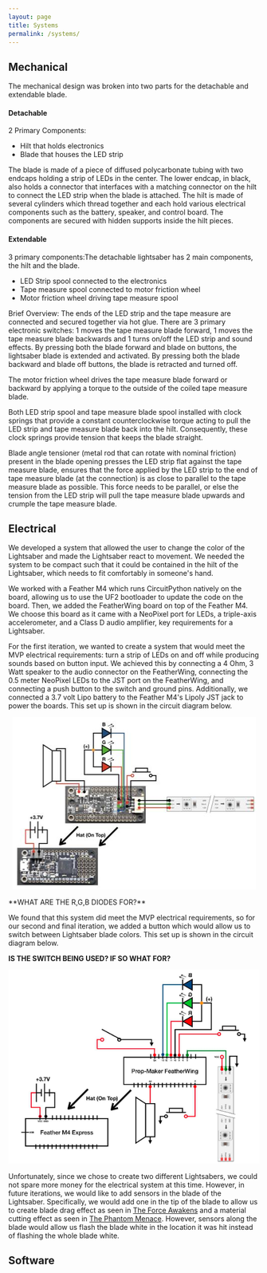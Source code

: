 ```yaml
---
layout: page
title: Systems
permalink: /systems/
---
```


## Mechanical
The mechanical design was broken into two parts for the detachable and extendable blade.

#### Detachable

2 Primary Components:
  - Hilt that holds electronics
  - Blade that houses the LED strip

The blade is made of a piece of diffused polycarbonate tubing with two endcaps holding a strip of LEDs in the center. The lower endcap, in black, also holds a connector that interfaces with a matching connector on the hilt to connect the LED strip when the blade is attached. The hilt is made of several cylinders which thread together and each hold various electrical components such as the battery, speaker, and control board. The components are secured with hidden supports inside the hilt pieces.

#### Extendable

3 primary components:The detachable lightsaber has 2 main components, the hilt and the blade.

  - LED Strip spool connected to the electronics
  - Tape measure spool connected to motor friction wheel
  - Motor friction wheel driving tape measure spool

Brief Overview:
The ends of the LED strip and the tape measure are connected and secured together via hot glue. There are 3 primary electronic switches: 1 moves the tape measure blade forward, 1 moves the tape measure blade backwards and 1 turns on/off the LED strip and sound effects. By pressing both the blade forward and blade on buttons, the lightsaber blade is extended and activated. By pressing both the blade backward and blade off buttons, the blade is retracted and turned off.

The motor friction wheel drives the tape measure blade forward or backward by applying a torque to the outside of the coiled tape measure blade.

Both LED strip spool and tape measure blade spool installed with clock springs that provide a constant counterclockwise torque acting to pull the LED strip and tape measure blade back into the hilt. Consequently, these clock springs provide tension that keeps the blade straight.

Blade angle tensioner (metal rod that can rotate with nominal friction) present in the blade opening presses the LED strip flat against the tape measure blade, ensures that the force applied by the LED strip to the end of tape measure blade (at the connection) is  as close to parallel to the tape measure blade as possible. This force needs to be parallel, or else the tension from the LED strip will pull the tape measure blade upwards and crumple the tape measure blade.

## Electrical
We developed a system that allowed the user to change the color of the Lightsaber and made the Lightsaber react to movement. We needed the system to be compact such that it could be contained in the hilt of the Lightsaber, which needs to fit comfortably in someone's hand.

We worked with a Feather M4 which runs CircuitPython natively on the board, allowing us to use the UF2 bootloader to update the code on the board. Then, we added the FeatherWing board on top of the Feather M4. We choose this board as it came with a NeoPixel port for LEDs, a triple-axis accelerometer, and a Class D audio amplifier, key requirements for a Lightsaber.

For the first iteration, we wanted to create a system that would meet the MVP electrical requirements: turn a strip of LEDs on and off while producing sounds based on button input. We achieved this by connecting a 4 Ohm, 3 Watt speaker to the audio connector on the FeatherWing, connecting the 0.5 meter NeoPixel LEDs to the JST port on the FeatherWing, and connecting a push button to the switch and ground pins. Additionally, we connected a 3.7 volt Lipo battery to the Feather M4's Lipoly JST jack to power the boards. This set up is shown in the circuit diagram below.

<p align="center">
  <img src="../Photos!/sprint1electrical.jpg" alt="Sprint 1 Circuit Diagram">
</p>
**WHAT ARE THE R,G,B DIODES FOR?**

We found that this system did meet the MVP electrical requirements, so for our second and final iteration, we added a button which would allow us to switch between Lightsaber blade colors. This set up is shown in the circuit diagram below.

**IS THE SWITCH BEING USED? IF SO WHAT FOR?**

<p align="center">
  <img src="../Photos!/sprint2electrical.png" alt="Sprint 2 Circuit Diagram">
</p>

Unfortunately, since we chose to create two different Lightsabers, we could not spare more money for the electrical system at this time. However, in future iterations, we would like to add sensors in the blade of the Lightsaber. Specifically, we would add one in the tip of the blade to allow us to create blade drag effect as seen in [The Force Awakens](https://youtu.be/FJTz-ahXyyI?t=247) and a material cutting effect as seen in [The Phantom Menace](https://youtu.be/K48M2S7bkSA?t=1). However, sensors along the blade would allow us flash the blade white in the location it was hit instead of flashing the whole blade white.

## Software
